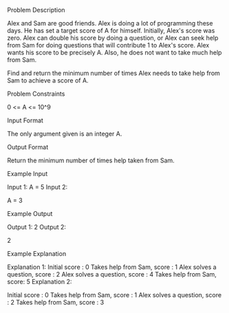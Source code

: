 Problem Description

Alex and Sam are good friends. Alex is doing a lot of programming these days. He has set a target score of A for himself.
Initially, Alex's score was zero. Alex can double his score by doing a question, or Alex can seek help from Sam for doing questions that will contribute 1 to Alex's score. Alex wants his score to be precisely A. Also, he does not want to take much help from Sam.

Find and return the minimum number of times Alex needs to take help from Sam to achieve a score of A.


Problem Constraints

0 <= A <= 10^9


Input Format

The only argument given is an integer A.


Output Format

Return the minimum number of times help taken from Sam.


Example Input

Input 1:
A = 5
Input 2:

A = 3


Example Output

Output 1:
2
Output 2:

2


Example Explanation

Explanation 1:
Initial score : 0
Takes help from Sam, score : 1
Alex solves a question, score : 2
Alex solves a question, score : 4
Takes help from Sam, score: 5
Explanation 2:

Initial score : 0
Takes help from Sam, score : 1
Alex solves a question, score : 2
Takes help from Sam, score : 3